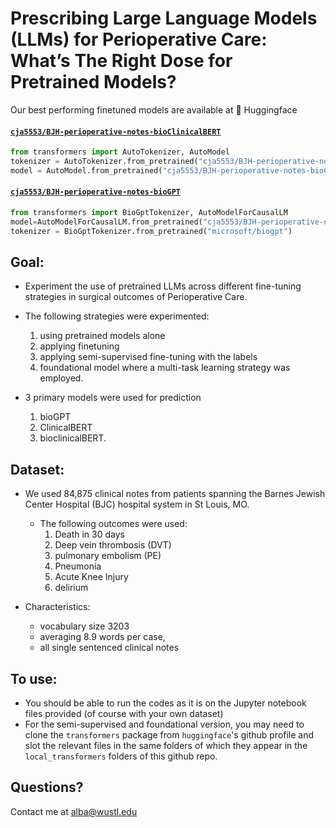 # Prescribing Large Language Models (LLMs) for Perioperative Care: What’s The Right Dose for Pretrained Models?

Our best performing finetuned models are available at 🤗 Huggingface

#### [`cja5553/BJH-perioperative-notes-bioClinicalBERT`](https://huggingface.co/cja5553/BJH-perioperative-notes-bioClinicalBERT)

```python
from transformers import AutoTokenizer, AutoModel
tokenizer = AutoTokenizer.from_pretrained("cja5553/BJH-perioperative-notes-bioClinicalBERT")
model = AutoModel.from_pretrained("cja5553/BJH-perioperative-notes-bioClinicalBERT")
```

#### [`cja5553/BJH-perioperative-notes-bioGPT`](https://huggingface.co/cja5553/BJH-perioperative-notes-bioGPT)

```python
from transformers import BioGptTokenizer, AutoModelForCausalLM
model=AutoModelForCausalLM.from_pretrained("cja5553/BJH-perioperative-notes-bioGPT")
tokenizer = BioGptTokenizer.from_pretrained("microsoft/biogpt")
```

## Goal: 
- Experiment the use of pretrained LLMs across different fine-tuning strategies in surgical outcomes of Perioperative Care.
- The following strategies were experimented:
  1. using pretrained models alone
  2. applying finetuning
  3. applying semi-supervised fine-tuning with the labels
  4. foundational model where a multi-task learning strategy was employed.
 
     
- 3 primary models were used for prediction
  1. bioGPT
  2. ClinicalBERT
  3. bioclinicalBERT.

## Dataset:
- We used 84,875 clinical notes from patients spanning the Barnes Jewish Center Hospital (BJC) hospital system in St Louis, MO.
  - The following outcomes were used: 
    1. Death in 30 days
    2. Deep vein thrombosis (DVT)
    3. pulmonary embolism (PE)
    4. Pneumonia
    5. Acute Knee Injury
    6. delirium
  
 - Characteristics:
   - vocabulary size 3203
   - averaging 8.9 words per case,
   - all single sentenced clinical notes

## To use:
- You should be able to run the codes as it is on the Jupyter notebook files provided (of course with your own dataset)
- For the semi-supervised and foundational version, you may need to clone the `transformers` package from `huggingface`'s github profile and slot the relevant files in the same folders of which they appear in the `local_transformers` folders of this github repo.

## Questions? 
Contact me at alba@wustl.edu
